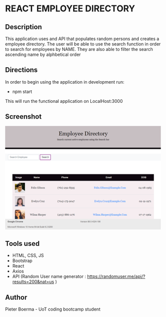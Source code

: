 # REACT EMPLOYEE DIRECTORY

## Description

This application uses and API that populates random persons and creates a employee directory. The user will be able to use the search function in order to search for employees by NAME. They are also able to filter the search ascending name by alphbetical order

## Directions

In order to begin using the application in development run:

* npm start

This will run the functional application on LocalHost:3000

## Screenshot

![App Screenshot](employeedirectory.png)

## Tools used

* HTML, CSS, JS
* Bootstrap
* React
* Axios
* API (Random User name generator : https://randomuser.me/api/?results=200&nat=us )

## Author

Pieter Boerma - UoT coding bootcamp student

